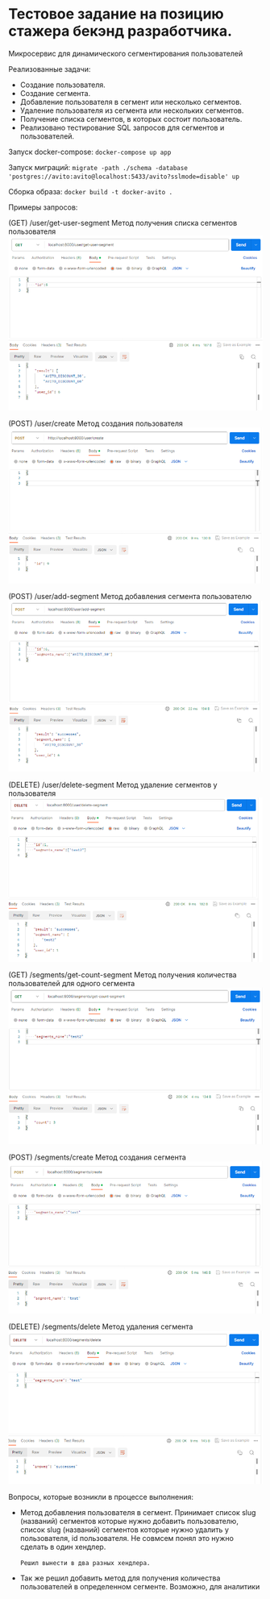 # Тестовое задание на  позицию стажера бекэнд разработчика.

Микросервис для динамического сегментирования пользователей

Реализованные задачи:
* Создание пользователя.
* Создание сегмента.
* Добавление пользователя в сегмент или несколько сегментов.
* Удаление пользователя из сегмента или нескольких сегментов.
* Получение списка сегментов, в которых состоит пользователь.
* Реализовано тестирование SQL запросов для сегментов и пользователей.


[//]: # (Немного команд примененных в ходе освоения docker.)

[//]: # (Добавление образа Postgres:)

[//]: # (`docker pull postgres`)

Запуск docker-compose:
`docker-compose up app`

[//]: # (Остановка контейнера: )

[//]: # (`docker stop <name>`)

Запуск миграций: 
`migrate -path ./schema -database 'postgres://avito:avito@localhost:5433/avito?sslmode=disable' up`

[//]: # (Вход в контейнер:)

[//]: # (`docker exec -it имя_контейнера /bin/bash`)

[//]: # (Открытие списка запущенных контейнеров:)

[//]: # (`docker ps`)

Сборка образа:
`docker build -t docker-avito .`

[//]: # (Подключение к терминалу Postgres:)

[//]: # (`psql -U avito`)

Примеры запросов:

(GET) /user/get-user-segment Метод получения списка сегментов пользователя
![img_5.png](img/img_5.png)

(POST) /user/create Метод создания пользователя
![img.png](img/img.png)

(POST) /user/add-segment Метод добавления сегмента пользователю
![img_3.png](img/img_3.png)

(DELETE) /user/delete-segment Метод удаление сегментов у пользователя
![img_4.png](img/img_4.png)

(GET) /segments/get-count-segment Метод получения количества пользователей для одного сегмента
![img_6.png](img/img_6.png)

(POST) /segments/create Метод создания сегмента
![img_2.png](img/img_2.png)

(DELETE) /segments/delete Метод удаления сегмента
![img_1.png](img/img_1.png)




Вопросы, которые возникли в процессе выполнения:
* Метод добавления пользователя в сегмент. Принимает список slug (названий) сегментов которые нужно добавить пользователю, список slug (названий) сегментов которые нужно удалить у пользователя, id пользователя. Не совмсем понял это нужно сделать в один хендлер.

    `Решил вынести в два разных хендлера.`
* Так же решил добавить метод для получения количества пользователей в определенном сегменте. Возможно, для аналитики 